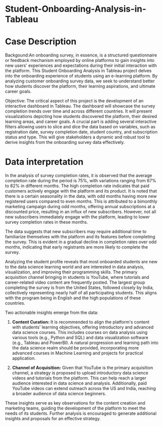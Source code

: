 # Student-Onboarding-Analysis-in-Tableau
# Case Description

Backgound:An onboarding survey, in essence, is a structured questionnaire or feedback mechanism employed by online platforms to gain insights into new users' experiences and expectations during their initial interaction with the platform. This Student Onboarding Analysis in Tableau project delves into the onboarding experience of students using an e-learning platform. By analyzing customer onboarding survey data, we seek to understand better how students discover the platform, their learning aspirations, and ultimate career goals.

Objective: The critical aspect of this project is the development of an interactive dashboard in Tableau. The dashboard will showcase the survey completion trends over time and across different countries. It will present visualizations depicting how students discovered the platform, their desired learning areas, and career goals.
A crucial part is adding several interactive filters allowing users to slice and dice the data based on variables, such as registration date, survey completion date, student country, and subscription status and type. This will give stakeholders a dynamic and robust tool to derive insights from the onboarding survey data effectively.

# Data interpretation

In the analysis of survey completion rates, it is observed that the average completion rate during the period is 75%, with variations ranging from 67% to 82% in different months. The high completion rate indicates that paid customers actively engage with the platform and its product. It is noted that there is a certain seasonality in the data, with odd months having more new registered users compared to even months. This is attributed to a bimonthly marketing campaign during odd months, offering annual subscriptions at a discounted price, resulting in an influx of new subscribers. However, not all new subscribers immediately engage with the platform, leading to lower survey completion rates in these months.

The data suggests that new subscribers may require additional time to familiarize themselves with the platform and its features before completing the survey. This is evident in a gradual decline in completion rates over odd months, indicating that early registrants are more likely to complete the survey.

Analyzing the student profile reveals that most onboarded students are new to the data science learning world and are interested in data analysis, visualization, and improving their programming skills. The primary acquisition channel bringing in students is YouTube, where tutorials and career-related video content are frequently posted. The largest group completing the survey is from the United States, followed closely by India, collectively representing nearly half of all participating students. This aligns with the program being in English and the high populations of these countries.

Two actionable insights emerge from the data:

1. **Content Curation:** It is recommended to align the platform's content with students' learning objectives, offering introductory and advanced data science courses. This includes courses on data analysis using various tools (e.g., Python and SQL) and data visualization software (e.g., Tableau and PowerBI). A natural progression and learning path into the data science realm should be provided, incorporating more advanced courses in Machine Learning and projects for practical application.

2. **Channel of Acquisition:** Given that YouTube is the primary acquisition channel, a strategy is proposed to upload introductory data science videos and tutorials from the platform. This can help reach a larger audience interested in data science and analysis. Additionally, paid YouTube videos can extend outreach across the US and India, reaching a broader audience of data science beginners.

These insights serve as key observations for the content creation and marketing teams, guiding the development of the platform to meet the needs of its students. Further analysis is encouraged to generate additional insights and proposals for an effective strategy.
